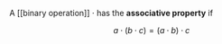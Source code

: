A [[binary operation]] $\cdot$ has the **associative property** if

$$
a\cdot (b\cdot c) = (a \cdot b) \cdot c
$$